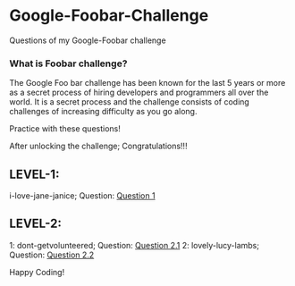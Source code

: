 # Google-Foobar-Challenge
Questions of my Google-Foobar challenge

### What is Foobar challenge?
The Google Foo bar challenge has been known for the last 5 years or more as a secret process of hiring developers and programmers all over the world. It is a secret process and the challenge consists of coding challenges of increasing difficulty as you go along.

Practice with these questions!

After unlocking the challenge; Congratulations!!!

## LEVEL-1: 
i-love-jane-janice; Question: [Question 1](https://github.com/Kushagraw12/Google-Foobar-Challenge/blob/master/i-love-jane-janice.png)
## LEVEL-2: 
1: dont-getvolunteered; Question: [Question 2.1](https://github.com/Kushagraw12/Google-Foobar-Challenge/blob/master/question.txt)
2: lovely-lucy-lambs; Question: [Question 2.2](https://github.com/Kushagraw12/Google-Foobar-Challenge/blob/master/Question2.2.txt)


Happy Coding! 
